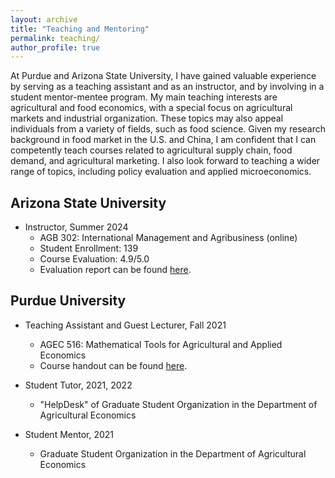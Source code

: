 ```yaml
---
layout: archive
title: "Teaching and Mentoring"
permalink: teaching/
author_profile: true
---
```


At Purdue and Arizona State University, I have gained valuable experience by serving as a teaching assistant and as an instructor, and by involving in a student mentor-mentee program. My main teaching interests are agricultural and food economics, with a special focus on agricultural markets and industrial organization. These topics may also appeal individuals from a variety of fields, such as food science. Given my research background in food market in the U.S. and China, I am confident that I can competently teach courses related to agricultural supply chain, food demand, and agricultural marketing. I also look forward to teaching a wider range of topics, including policy evaluation and applied microeconomics.


## Arizona State University
* Instructor, Summer 2024
  - AGB 302: International Management and Agribusiness (online)
  - Student Enrollment: 139
  - Course Evaluation: 4.9/5.0
  - Evaluation report can be found [here](https://github.com/FeiQ17/feiqin/blob/9af2cd74854d8b4d32bd1f474dcce7c6f18768cb/files/FQin_Teaching%20Evaluation.pdf).

## Purdue University
* Teaching Assistant and Guest Lecturer, Fall 2021
  - AGEC 516: Mathematical Tools for Agricultural and Applied Economics
  - Course handout can be found [here](https://github.com/FeiQ17/feiqin/blob/9af2cd74854d8b4d32bd1f474dcce7c6f18768cb/files/AGEC516_Handout4_2021.pdf).
    
* Student Tutor, 2021, 2022
  - "HelpDesk" of Graduate Student Organization in the Department of Agricultural Economics

* Student Mentor, 2021
  - Graduate Student Organization in the Department of Agricultural Economics
